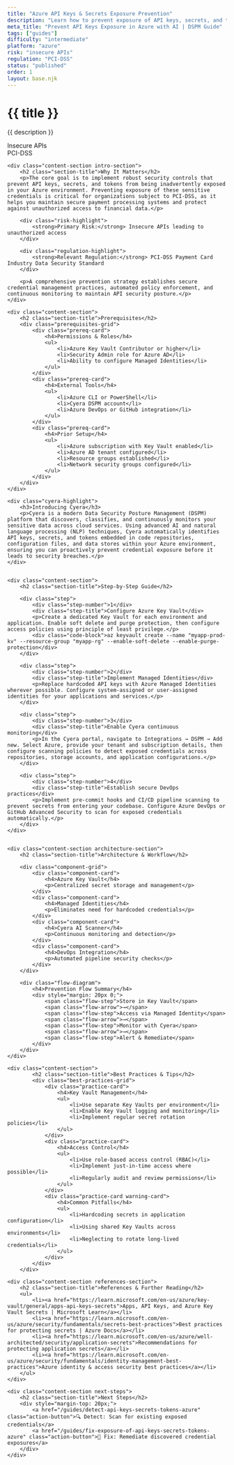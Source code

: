 ```yaml
---
title: "Azure API Keys & Secrets Exposure Prevention"
description: "Learn how to prevent exposure of API keys, secrets, and tokens in Azure environments. Follow step-by-step guidance for PCI-DSS compliance."
meta_title: "Prevent API Keys Exposure in Azure with AI | DSPM Guide"
tags: ["guides"]
difficulty: "intermediate"
platform: "azure"
risk: "insecure APIs"
regulation: "PCI-DSS"
status: "published"
order: 1
layout: base.njk
---
```


<div class="container">
    <div class="header">
        <h1>{{ title }}</h1>
        <p>{{ description }}</p>
        <div class="badge">Insecure APIs</div>
        <div class="badge regulation">PCI-DSS</div>
    </div>

    <div class="content-section intro-section">
        <h2 class="section-title">Why It Matters</h2>
        <p>The core goal is to implement robust security controls that prevent API keys, secrets, and tokens from being inadvertently exposed in your Azure environment. Preventing exposure of these sensitive credentials is critical for organizations subject to PCI-DSS, as it helps you maintain secure payment processing systems and protect against unauthorized access to financial data.</p>
        
        <div class="risk-highlight">
            <strong>Primary Risk:</strong> Insecure APIs leading to unauthorized access
        </div>
        
        <div class="regulation-highlight">
            <strong>Relevant Regulation:</strong> PCI-DSS Payment Card Industry Data Security Standard
        </div>
        
        <p>A comprehensive prevention strategy establishes secure credential management practices, automated policy enforcement, and continuous monitoring to maintain API security posture.</p>
    </div>

    <div class="content-section">
        <h2 class="section-title">Prerequisites</h2>
        <div class="prerequisites-grid">
            <div class="prereq-card">
                <h4>Permissions & Roles</h4>
                <ul>
                    <li>Azure Key Vault Contributor or higher</li>
                    <li>Security Admin role for Azure AD</li>
                    <li>Ability to configure Managed Identities</li>
                </ul>
            </div>
            <div class="prereq-card">
                <h4>External Tools</h4>
                <ul>
                    <li>Azure CLI or PowerShell</li>
                    <li>Cyera DSPM account</li>
                    <li>Azure DevOps or GitHub integration</li>
                </ul>
            </div>
            <div class="prereq-card">
                <h4>Prior Setup</h4>
                <ul>
                    <li>Azure subscription with Key Vault enabled</li>
                    <li>Azure AD tenant configured</li>
                    <li>Resource groups established</li>
                    <li>Network security groups configured</li>
                </ul>
            </div>
        </div>
    </div>
	
    <div class="cyera-highlight">
        <h3>Introducing Cyera</h3>
        <p>Cyera is a modern Data Security Posture Management (DSPM) platform that discovers, classifies, and continuously monitors your sensitive data across cloud services. Using advanced AI and natural language processing (NLP) techniques, Cyera automatically identifies API keys, secrets, and tokens embedded in code repositories, configuration files, and data stores within your Azure environment, ensuring you can proactively prevent credential exposure before it leads to security breaches.</p>
    </div>
	

    <div class="content-section">
        <h2 class="section-title">Step-by-Step Guide</h2>
        
        <div class="step">
            <div class="step-number">1</div>
            <div class="step-title">Configure Azure Key Vault</div>
            <p>Create a dedicated Key Vault for each environment and application. Enable soft delete and purge protection, then configure access policies using principle of least privilege.</p>
            <div class="code-block">az keyvault create --name "myapp-prod-kv" --resource-group "myapp-rg" --enable-soft-delete --enable-purge-protection</div>
        </div>

        <div class="step">
            <div class="step-number">2</div>
            <div class="step-title">Implement Managed Identities</div>
            <p>Replace hardcoded API keys with Azure Managed Identities wherever possible. Configure system-assigned or user-assigned identities for your applications and services.</p>
        </div>

        <div class="step">
            <div class="step-number">3</div>
            <div class="step-title">Enable Cyera continuous monitoring</div>
            <p>In the Cyera portal, navigate to Integrations → DSPM → Add new. Select Azure, provide your tenant and subscription details, then configure scanning policies to detect exposed credentials across repositories, storage accounts, and application configurations.</p>
        </div>

        <div class="step">
            <div class="step-number">4</div>
            <div class="step-title">Establish secure DevOps practices</div>
            <p>Implement pre-commit hooks and CI/CD pipeline scanning to prevent secrets from entering your codebase. Configure Azure DevOps or GitHub Advanced Security to scan for exposed credentials automatically.</p>
        </div>
    </div>


    <div class="content-section architecture-section">
        <h2 class="section-title">Architecture & Workflow</h2>
        
        <div class="component-grid">
            <div class="component-card">
                <h4>Azure Key Vault</h4>
                <p>Centralized secret storage and management</p>
            </div>
            <div class="component-card">
                <h4>Managed Identities</h4>
                <p>Eliminates need for hardcoded credentials</p>
            </div>
            <div class="component-card">
                <h4>Cyera AI Scanner</h4>
                <p>Continuous monitoring and detection</p>
            </div>
            <div class="component-card">
                <h4>DevOps Integration</h4>
                <p>Automated pipeline security checks</p>
            </div>
        </div>

        <div class="flow-diagram">
            <h4>Prevention Flow Summary</h4>
            <div style="margin: 20px 0;">
                <span class="flow-step">Store in Key Vault</span>
                <span class="flow-arrow">→</span>
                <span class="flow-step">Access via Managed Identity</span>
                <span class="flow-arrow">→</span>
                <span class="flow-step">Monitor with Cyera</span>
                <span class="flow-arrow">→</span>
                <span class="flow-step">Alert & Remediate</span>
            </div>
        </div>
    </div>

	<div class="content-section">
	        <h2 class="section-title">Best Practices & Tips</h2>
	        <div class="best-practices-grid">
	            <div class="practice-card">
	                <h4>Key Vault Management</h4>
	                <ul>
	                    <li>Use separate Key Vaults per environment</li>
	                    <li>Enable Key Vault logging and monitoring</li>
	                    <li>Implement regular secret rotation policies</li>
	                </ul>
	            </div>
	            <div class="practice-card">
	                <h4>Access Control</h4>
	                <ul>
	                    <li>Use role-based access control (RBAC)</li>
	                    <li>Implement just-in-time access where possible</li>
	                    <li>Regularly audit and review permissions</li>
	                </ul>
	            </div>
	            <div class="practice-card warning-card">
	                <h4>Common Pitfalls</h4>
	                <ul>
	                    <li>Hardcoding secrets in application configuration</li>
	                    <li>Using shared Key Vaults across environments</li>
	                    <li>Neglecting to rotate long-lived credentials</li>
	                </ul>
	            </div>
	        </div>
	    </div>

    <div class="content-section references-section">
        <h2 class="section-title">References & Further Reading</h2>
        <ul>
            <li><a href="https://learn.microsoft.com/en-us/azure/key-vault/general/apps-api-keys-secrets">Apps, API Keys, and Azure Key Vault Secrets | Microsoft Learn</a></li>
            <li><a href="https://learn.microsoft.com/en-us/azure/security/fundamentals/secrets-best-practices">Best practices for protecting secrets | Azure Docs</a></li>
            <li><a href="https://learn.microsoft.com/en-us/azure/well-architected/security/application-secrets">Recommendations for protecting application secrets</a></li>
            <li><a href="https://learn.microsoft.com/en-us/azure/security/fundamentals/identity-management-best-practices">Azure identity & access security best practices</a></li>
        </ul>
    </div>

    <div class="content-section next-steps">
        <h2 class="section-title">Next Steps</h2>
        <div style="margin-top: 20px;">
            <a href="/guides/detect-api-keys-secrets-tokens-azure" class="action-button">🔍 Detect: Scan for existing exposed credentials</a>
            <a href="/guides/fix-exposure-of-api-keys-secrets-tokens-azure" class="action-button">🔧 Fix: Remediate discovered credential exposures</a>
        </div>
    </div>
</div>